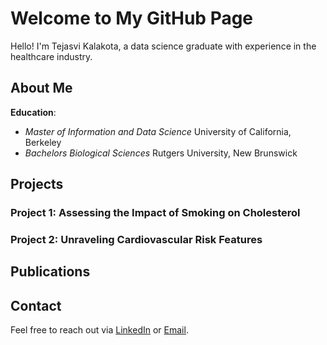 # Welcome to My GitHub Page

Hello! I'm Tejasvi Kalakota, a data science graduate with experience in the healthcare industry. 

## About Me

**Education**:
  - *Master of Information and Data Science* University of California, Berkeley
  - *Bachelors Biological Sciences* Rutgers University, New Brunswick

## Projects

### Project 1: Assessing the Impact of Smoking on Cholesterol 

### Project 2: Unraveling Cardiovascular Risk Features
 

## Publications

## Contact

Feel free to reach out via [LinkedIn](https://www.linkedin.com/in/tejasvikalakota) or [Email](mailto:tejasvi.kalakota@berkeley.edu).

